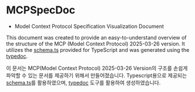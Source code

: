 # MCPSpecDoc
- Model Context Protocol Specification Visualization Document

This document was created to provide an easy-to-understand overview of the structure of the MCP (Model Context Protocol) 2025-03-26 version.
It utilizes the [schema.ts](https://github.com/modelcontextprotocol/specification/blob/main/schema/2025-03-26/schema.ts) provided for TypeScript and was generated using the [typedoc](https://typedoc.org/).

이 문서는 MCP(Model Context Protocol) 2025-03-26 Version의 구조를 손쉽게 파악할 수 있는 문서를 제공하기 위해서 만들어졌습니다.
Typescript용으로 제공되는 [schema.ts](https://github.com/modelcontextprotocol/specification/blob/main/schema/2025-03-26/schema.ts)를 활용하였으며, [typedoc](https://typedoc.org/) 도구를 활용하여 생성하였습니다.

